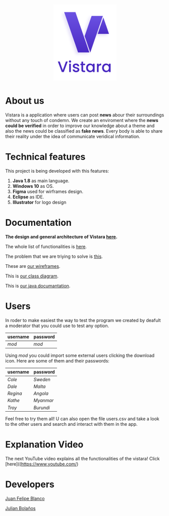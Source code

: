 <h1>
    <br>
    <p align="center">
        <img src="imgs/vistara-logo.png" alt="Vistara" width="200">
        <br>
    </p>
</h1>

# **About us**
Vistara is a application where users can post **news** abour their surroundings without any touch of condemn. We create an enviroment where the **news could be verified** in order to improve our knowledge about a theme and also the news could be classified as **fake news**. Every body is able to share their reality under the idea of communicate veridical information.

# **Technical features**
This project is being developed with this features:
1. **Java 1.8** as main language.
2. **Windows 10** as OS.
3. **Figma** used for wirframes design.
4. **Eclipse** as IDE.
5. **Illustrator** for logo design

# **Documentation**
**The design and general architecture of Vistara [here](https://github.com/julian-b24/vistara-news-app/blob/master/docs/Blanco-Bola%C3%B1os.pdf).**

The whole list of functionalities is [here](https://github.com/julian-b24/vistara-news-app/blob/master/docs/Requerimientos%20Funcionales.pdf).

The problem that we are triying to solve is [this](https://github.com/julian-b24/vistara-news-app/blob/master/docs/Enunciado.pdf).

These are [our wireframes](https://github.com/julian-b24/vistara-news-app/raw/master/docs/Wireframes.pdf).

This is [our class diagram](https://github.com/julian-b24/vistara-news-app/blob/master/docs/Class%20Diagram.pdf).

This is [our java documantation](https://github.com/julian-b24/vistara-news-app/tree/master/docs/api).

# Users
In roder to make easiest the way to test the program we created by deafult a moderator that you could use to test any option.

| username | password |
| -------- | -------- |
| *mod*  | *mod*    |

Using *mod* you could import some external users clicking the download icon. Here are some of them and their passwords:

| username | password |
| -------- | -------- |
| *Cole*  | *Sweden*  |
| *Dale*  | *Malta*   |
| *Regina*  | *Angola*|
| *Kathe*  | *Myanmar*|
| *Troy*  | *Burundi* |

Feel free to try them all! U can also open the file users.csv and take a look to the other users and search and interact with them in the app.
# Explanation Video
The next YouTube video explains all the functionalities of the vistara! Click [here]((https://www.youtube.com/)
# **Developers**
[Juan Felipe Blanco](https://github.com/JuanFeBlancoT)

[Julian Bolaños](https://github.com/julian-b24)
